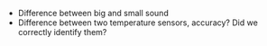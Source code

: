 - Difference between big and small sound
- Difference between two temperature sensors, accuracy? Did we correctly identify them?